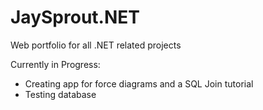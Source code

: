 # JaySprout.NET

Web portfolio for all .NET related projects

Currently in Progress:

- Creating app for force diagrams and a SQL Join tutorial
- Testing database
